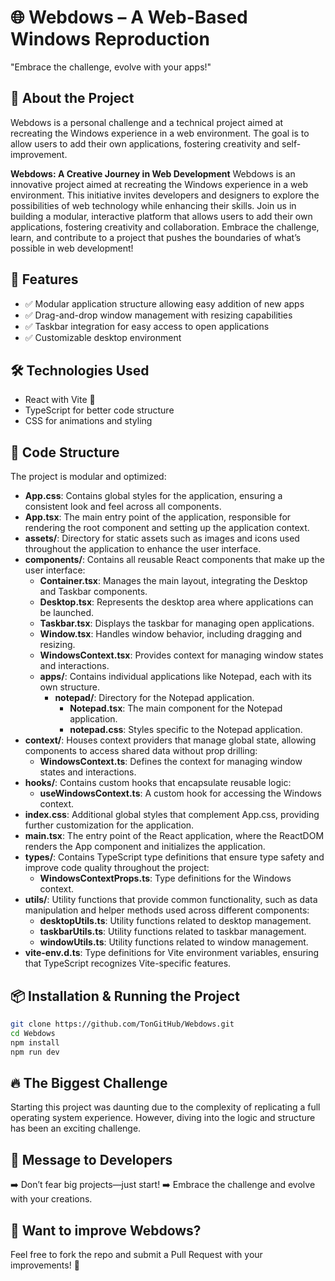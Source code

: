 # 🌐 Webdows – A Web-Based Windows Reproduction

"Embrace the challenge, evolve with your apps!"

## 🚀 About the Project

Webdows is a personal challenge and a technical project aimed at recreating the Windows experience in a web environment. The goal is to allow users to add their own applications, fostering creativity and self-improvement.

**Webdows: A Creative Journey in Web Development**
Webdows is an innovative project aimed at recreating the Windows experience in a web environment. This initiative invites developers and designers to explore the possibilities of web technology while enhancing their skills. Join us in building a modular, interactive platform that allows users to add their own applications, fostering creativity and collaboration. Embrace the challenge, learn, and contribute to a project that pushes the boundaries of what’s possible in web development!

## 🎯 Features

- ✅ Modular application structure allowing easy addition of new apps
- ✅ Drag-and-drop window management with resizing capabilities
- ✅ Taskbar integration for easy access to open applications
- ✅ Customizable desktop environment

## 🛠️ Technologies Used

- React with Vite 🚀
- TypeScript for better code structure
- CSS for animations and styling

## 📂 Code Structure

The project is modular and optimized:

- **App.css**: Contains global styles for the application, ensuring a consistent look and feel across all components.
- **App.tsx**: The main entry point of the application, responsible for rendering the root component and setting up the application context.
- **assets/**: Directory for static assets such as images and icons used throughout the application to enhance the user interface.
- **components/**: Contains all reusable React components that make up the user interface:
  - **Container.tsx**: Manages the main layout, integrating the Desktop and Taskbar components.
  - **Desktop.tsx**: Represents the desktop area where applications can be launched.
  - **Taskbar.tsx**: Displays the taskbar for managing open applications.
  - **Window.tsx**: Handles window behavior, including dragging and resizing.
  - **WindowsContext.tsx**: Provides context for managing window states and interactions.
  - **apps/**: Contains individual applications like Notepad, each with its own structure.
    - **notepad/**: Directory for the Notepad application.
      - **Notepad.tsx**: The main component for the Notepad application.
      - **notepad.css**: Styles specific to the Notepad application.
- **context/**: Houses context providers that manage global state, allowing components to access shared data without prop drilling:
  - **WindowsContext.ts**: Defines the context for managing window states and interactions.
- **hooks/**: Contains custom hooks that encapsulate reusable logic:
  - **useWindowsContext.ts**: A custom hook for accessing the Windows context.
- **index.css**: Additional global styles that complement App.css, providing further customization for the application.
- **main.tsx**: The entry point of the React application, where the ReactDOM renders the App component and initializes the application.
- **types/**: Contains TypeScript type definitions that ensure type safety and improve code quality throughout the project:
  - **WindowsContextProps.ts**: Type definitions for the Windows context.
- **utils/**: Utility functions that provide common functionality, such as data manipulation and helper methods used across different components:
  - **desktopUtils.ts**: Utility functions related to desktop management.
  - **taskbarUtils.ts**: Utility functions related to taskbar management.
  - **windowUtils.ts**: Utility functions related to window management.
- **vite-env.d.ts**: Type definitions for Vite environment variables, ensuring that TypeScript recognizes Vite-specific features.

## 📦 Installation & Running the Project

```bash
git clone https://github.com/TonGitHub/Webdows.git
cd Webdows
npm install
npm run dev
```

## 🔥 The Biggest Challenge

Starting this project was daunting due to the complexity of replicating a full operating system experience. However, diving into the logic and structure has been an exciting challenge.

## 💭 Message to Developers

➡️ Don’t fear big projects—just start!
➡️ Embrace the challenge and evolve with your creations.

## 🎯 Want to improve Webdows?

Feel free to fork the repo and submit a Pull Request with your improvements! 🚀

